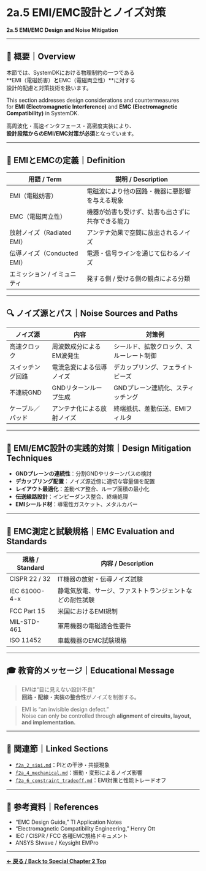 # 2a.5 EMI/EMC設計とノイズ対策  
**2a.5 EMI/EMC Design and Noise Mitigation**

---

## 📘 概要｜Overview

本節では、SystemDKにおける物理制約の一つである  
**EMI（電磁妨害）**と**EMC（電磁両立性）**に対する  
設計的配慮と対策技術を扱います。

This section addresses design considerations and countermeasures  
for **EMI (Electromagnetic Interference)** and **EMC (Electromagnetic Compatibility)** in SystemDK.

高周波化・高速インタフェース・高密度実装により、  
**設計段階からのEMI/EMC対策が必須**となっています。

---

## 📡 EMIとEMCの定義｜Definition

| 用語 / Term | 説明 / Description |
|-------------|--------------------|
| EMI（電磁妨害） | 電磁波により他の回路・機器に悪影響を与える現象 |
| EMC（電磁両立性） | 機器が妨害も受けず、妨害も出さずに共存できる能力 |
| 放射ノイズ（Radiated EMI） | アンテナ効果で空間に放出されるノイズ |
| 伝導ノイズ（Conducted EMI） | 電源・信号ラインを通じて伝わるノイズ |
| エミッション / イミュニティ | 発する側 / 受ける側の観点による分類 |

---

## 🔍 ノイズ源とパス｜Noise Sources and Paths

| ノイズ源 | 内容 | 対策例 |
|----------|------|--------|
| 高速クロック | 周波数成分によるEM波発生 | シールド、拡散クロック、スルーレート制御 |
| スイッチング回路 | 電流急変による伝導ノイズ | デカップリング、フェライトビーズ |
| 不連続GND | GNDリターンループ生成 | GNDプレーン連続化、スティッチング |
| ケーブル／パッド | アンテナ化による放射ノイズ | 終端抵抗、差動伝送、EMIフィルタ |

---

## 🧰 EMI/EMC設計の実践的対策｜Design Mitigation Techniques

- **GNDプレーンの連続性**：分割GNDやリターンパスの検討  
- **デカップリング配置**：ノイズ源近傍に適切な容量値を配置  
- **レイアウト最適化**：差動ペア整合、ループ面積の最小化  
- **伝送線路設計**：インピーダンス整合、終端処理  
- **EMIシールド材**：導電性ガスケット、メタルカバー

---

## 🧪 EMC測定と試験規格｜EMC Evaluation and Standards

| 規格 / Standard | 内容 / Description |
|----------------|--------------------|
| CISPR 22 / 32 | IT機器の放射・伝導ノイズ試験 |
| IEC 61000-4-x | 静電気放電、サージ、ファストトランジェントなどの耐性試験 |
| FCC Part 15 | 米国におけるEMI規制 |
| MIL-STD-461 | 軍用機器の電磁適合性要件 |
| ISO 11452 | 車載機器のEMC試験規格 |

---

## 🎓 教育的メッセージ｜Educational Message

> EMIは“目に見えない設計不良”  
> **回路・配線・実装の整合性**がノイズを制御する。

> EMI is “an invisible design defect.”  
> Noise can only be controlled through **alignment of circuits, layout, and implementation.**

---

## 🔗 関連節｜Linked Sections

- [`f2a_2_sipi.md`](f2a_2_sipi.md)：PIとの干渉・共振現象  
- [`f2a_4_mechanical.md`](f2a_4_mechanical.md)：振動・変形によるノイズ影響  
- [`f2a_6_constraint_tradeoff.md`](f2a_6_constraint_tradeoff.md)：EMI対策と性能トレードオフ

---

## 📎 参考資料｜References

- “EMC Design Guide,” TI Application Notes  
- “Electromagnetic Compatibility Engineering,” Henry Ott  
- IEC / CISPR / FCC 各種EMC規格ドキュメント  
- ANSYS SIwave / Keysight EMPro

---

**[← 戻る / Back to Special Chapter 2 Top](./README.md)**

